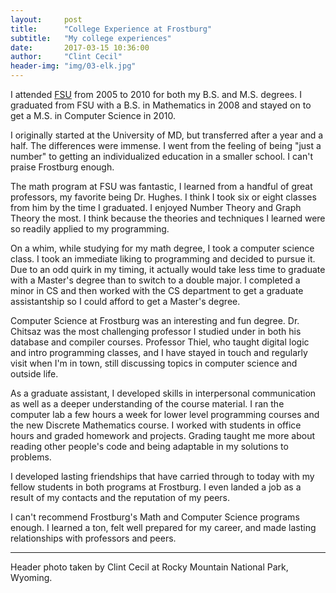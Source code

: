 ```yaml
---
layout:     post
title:      "College Experience at Frostburg"
subtitle:   "My college experiences"
date:       2017-03-15 10:36:00
author:     "Clint Cecil"
header-img: "img/03-elk.jpg"
---
```



I attended [FSU](http://www.frostburg.edu) from 2005 to 2010 for both my B.S. and M.S. degrees. I graduated from FSU with a B.S. in Mathematics in 2008 and stayed on to get a M.S. in Computer Science in 2010.

I originally started at the University of MD, but transferred after a year and a half. The differences were immense. I went from the feeling of being "just a number" to getting an individualized education in a smaller school. I can't praise Frostburg enough.

The math program at FSU was fantastic, I learned from a handful of great professors, my favorite being Dr. Hughes. I think I took six or eight classes from him by the time I graduated. I enjoyed Number Theory and Graph Theory the most. I think because the theories and techniques I learned were so readily applied to my programming.

On a whim, while studying for my math degree, I took a computer science class. I took an immediate liking to programming and decided to pursue it. Due to an odd quirk in my timing, it actually would take less time to graduate with a Master's degree than to switch to a double major. I completed a minor in CS and then worked with the CS department to get a graduate assistantship so I could afford to get a Master's degree.

Computer Science at Frostburg was an interesting and fun degree. Dr. Chitsaz was the most challenging professor I studied under in both his database and compiler courses. Professor Thiel, who taught digital logic and intro programming classes, and I have stayed in touch and regularly visit when I'm in town, still discussing topics in computer science and outside life.

As a graduate assistant, I developed skills in interpersonal communication as well as a deeper understanding of the course material. I ran the computer lab a few hours a week for lower level programming courses and the new Discrete Mathematics course. I worked with students in office hours and graded homework and projects. Grading taught me more about reading other people's code and being adaptable in my solutions to problems.

I developed lasting friendships that have carried through to today with my fellow students in both programs at Frostburg. I even landed a job as a result of my contacts and the reputation of my peers.

I can't recommend Frostburg's Math and Computer Science programs enough. I learned a ton, felt well prepared for my career, and made lasting relationships with professors and peers.

***
Header photo taken by Clint Cecil at Rocky Mountain National Park, Wyoming.
